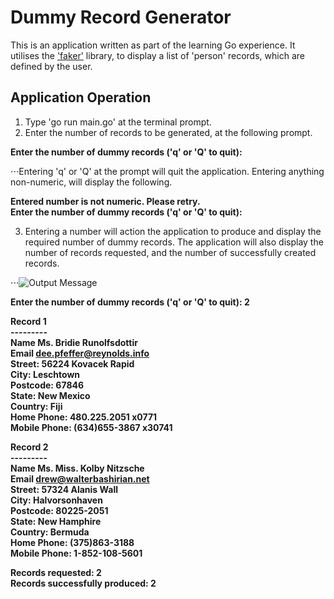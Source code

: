 # Dummy Record Generator
This is an application written as part of the learning Go experience. It utilises the ['faker'](https://github.com/manveru/faker) library, to display a list of 'person' records, which are defined by the user.
## Application Operation
1. Type 'go run main.go' at the terminal prompt.
2. Enter the number of records to be generated, at the following prompt.

**Enter the number of dummy records ('q' or 'Q' to quit):**

⋅⋅⋅Entering 'q' or 'Q' at the prompt will quit the application. Entering anything non-numeric, will display the following.

**Entered number is not numeric. Please retry.**  
**Enter the number of dummy records ('q' or 'Q' to quit):**

3. Entering a number will action the application to produce and display the required number of dummy records. The application will also display the number of records requested, and the number of successfully created records.

⋅⋅⋅![Output Message](http://www.weeksontheweb.co.uk/images/readme-images/output.png)


**Enter the number of dummy records ('q' or 'Q' to quit): 2**  

**Record 1**  
**---------**  
**Name          Ms. Bridie Runolfsdottir**  
**Email         dee.pfeffer@reynolds.info**  
**Street:       56224 Kovacek Rapid**  
**City:         Leschtown**  
**Postcode:     67846**  
**State:        New Mexico**  
**Country:      Fiji**  
**Home Phone:   480.225.2051 x0771**  
**Mobile Phone: (634)655-3867 x30741**  

**Record 2**  
**---------**  
**Name          Ms. Miss. Kolby Nitzsche**  
**Email         drew@walterbashirian.net**  
**Street:       57324 Alanis Wall**  
**City:         Halvorsonhaven**  
**Postcode:     80225-2051**  
**State:        New Hamphire**  
**Country:      Bermuda**  
**Home Phone:   (375)863-3188**  
**Mobile Phone: 1-852-108-5601**  

**Records requested:                2**  
**Records successfully produced:    2**

